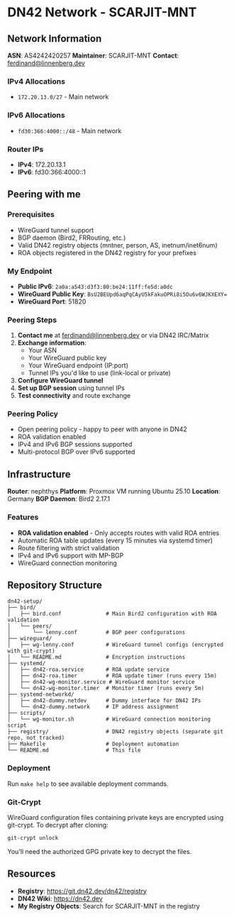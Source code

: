 # DN42 Network - SCARJIT-MNT

## Network Information

**ASN**: AS4242420257
**Maintainer**: SCARJIT-MNT
**Contact**: ferdinand@linnenberg.dev

### IPv4 Allocations
- `172.20.13.0/27` - Main network

### IPv6 Allocations
- `fd30:366:4000::/48` - Main network

### Router IPs
- **IPv4**: 172.20.13.1
- **IPv6**: fd30:366:4000::1

## Peering with me

### Prerequisites
- WireGuard tunnel support
- BGP daemon (Bird2, FRRouting, etc.)
- Valid DN42 registry objects (mntner, person, AS, inetnum/inet6num)
- ROA objects registered in the DN42 registry for your prefixes

### My Endpoint
- **Public IPv6**: `2a0a:a543:d3f3:80:be24:11ff:fe5d:a0dc`
- **WireGuard Public Key**: `BsU2BEUpd6aqPqCAyU5kFakuOPRi8i5Ou6v6WJKXEXY=`
- **WireGuard Port**: 51820

### Peering Steps

1. **Contact me** at ferdinand@linnenberg.dev or via DN42 IRC/Matrix
2. **Exchange information**:
   - Your ASN
   - Your WireGuard public key
   - Your WireGuard endpoint (IP:port)
   - Tunnel IPs you'd like to use (link-local or private)
3. **Configure WireGuard tunnel**
4. **Set up BGP session** using tunnel IPs
5. **Test connectivity** and route exchange

### Peering Policy
- Open peering policy - happy to peer with anyone in DN42
- ROA validation enabled
- IPv4 and IPv6 BGP sessions supported
- Multi-protocol BGP over IPv6 supported

## Infrastructure

**Router**: nephthys
**Platform**: Proxmox VM running Ubuntu 25.10
**Location**: Germany
**BGP Daemon**: Bird2 2.17.1

### Features
- **ROA validation enabled** - Only accepts routes with valid ROA entries
- Automatic ROA table updates (every 15 minutes via systemd timer)
- Route filtering with strict validation
- IPv4 and IPv6 support with MP-BGP
- WireGuard connection monitoring

## Repository Structure

```
dn42-setup/
├── bird/
│   ├── bird.conf              # Main Bird2 configuration with ROA validation
│   └── peers/
│       └── lenny.conf         # BGP peer configurations
├── wireguard/
│   ├── wg-lenny.conf          # WireGuard tunnel configs (encrypted with git-crypt)
│   └── README.md              # Encryption instructions
├── systemd/
│   ├── dn42-roa.service       # ROA update service
│   ├── dn42-roa.timer         # ROA update timer (runs every 15m)
│   ├── dn42-wg-monitor.service # WireGuard monitor service
│   └── dn42-wg-monitor.timer  # Monitor timer (runs every 5m)
├── systemd-networkd/
│   ├── dn42-dummy.netdev      # Dummy interface for DN42 IPs
│   └── dn42-dummy.network     # IP address assignment
├── scripts/
│   └── wg-monitor.sh          # WireGuard connection monitoring script
├── registry/                  # DN42 registry objects (separate git repo, not tracked)
├── Makefile                   # Deployment automation
└── README.md                  # This file
```

### Deployment

Run `make help` to see available deployment commands.

### Git-Crypt

WireGuard configuration files containing private keys are encrypted using git-crypt. To decrypt after cloning:

```bash
git-crypt unlock
```

You'll need the authorized GPG private key to decrypt the files.

## Resources

- **Registry**: https://git.dn42.dev/dn42/registry
- **DN42 Wiki**: https://dn42.dev
- **My Registry Objects**: Search for SCARJIT-MNT in the registry
